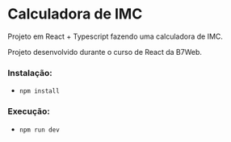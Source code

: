 # Calculadora de IMC

Projeto em React + Typescript fazendo uma calculadora de IMC.

Projeto desenvolvido durante o curso de React da B7Web.

### Instalação:

- `npm install`

### Execução:

- `npm run dev`